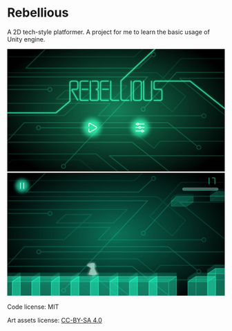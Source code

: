 # Rebellious

A 2D tech-style platformer. A project for me to learn the basic usage of Unity engine.

![](entry.jpg)
![](screenshot.jpg)

Code license: MIT

Art assets license: [CC-BY-SA 4.0](https://creativecommons.org/licenses/by-sa/4.0/)
